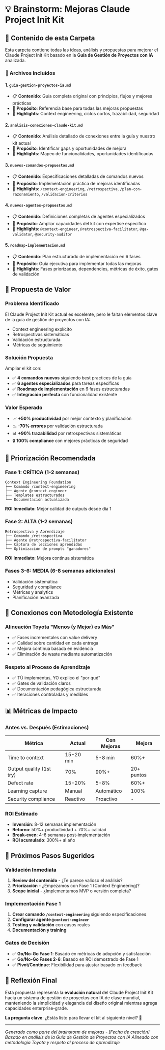 # 💡 Brainstorm: Mejoras Claude Project Init Kit

## 📁 Contenido de esta Carpeta

Esta carpeta contiene todas las ideas, análisis y propuestas para mejorar el Claude Project Init Kit basado en la **Guía de Gestión de Proyectos con IA** analizada.

### 📄 Archivos Incluidos

#### 1. **`guia-gestion-proyectos-ia.md`**
- 📋 **Contenido**: Guía completa original con principios, flujos y mejores prácticas
- 🎯 **Propósito**: Referencia base para todas las mejoras propuestas
- 🔑 **Highlights**: Context engineering, ciclos cortos, trazabilidad, seguridad

#### 2. **`analisis-conexiones-claude-kit.md`**
- 📋 **Contenido**: Análisis detallado de conexiones entre la guía y nuestro kit actual
- 🎯 **Propósito**: Identificar gaps y oportunidades de mejora
- 🔑 **Highlights**: Mapeo de funcionalidades, oportunidades identificadas

#### 3. **`nuevos-comandos-propuestos.md`**
- 📋 **Contenido**: Especificaciones detalladas de comandos nuevos
- 🎯 **Propósito**: Implementación práctica de mejoras identificadas
- 🔑 **Highlights**: `/context-engineering`, `/retrospectiva`, `/plan-con-razonamiento`, `/validacion-criterios`

#### 4. **`nuevos-agentes-propuestos.md`**
- 📋 **Contenido**: Definiciones completas de agentes especializados
- 🎯 **Propósito**: Ampliar capacidades del kit con expertise específico
- 🔑 **Highlights**: `@context-engineer`, `@retrospectiva-facilitator`, `@qa-validator`, `@security-auditor`

#### 5. **`roadmap-implementacion.md`**
- 📋 **Contenido**: Plan estructurado de implementación en 6 fases
- 🎯 **Propósito**: Guía ejecutiva para implementar todas las mejoras
- 🔑 **Highlights**: Fases priorizadas, dependencies, métricas de éxito, gates de validación

## 🎯 Propuesta de Valor

### **Problema Identificado**
El Claude Project Init Kit actual es excelente, pero le faltan elementos clave de la guía de gestión de proyectos con IA:
- Context engineering explícito
- Retrospectivas sistemáticas 
- Validación estructurada
- Métricas de seguimiento

### **Solución Propuesta**
Ampliar el kit con:
- ✅ **4 comandos nuevos** siguiendo best practices de la guía
- ✅ **6 agentes especializados** para tareas específicas
- ✅ **Roadmap de implementación** en 6 fases estructuradas
- ✅ **Integración perfecta** con funcionalidad existente

### **Valor Esperado**
- 📈 **+50% productividad** por mejor contexto y planificación
- 📉 **-70% errores** por validación estructurada
- 📊 **+90% trazabilidad** por retrospectivas sistemáticas
- 🔒 **100% compliance** con mejores prácticas de seguridad

## 🚀 Priorización Recomendada

### **Fase 1: CRÍTICA** (1-2 semanas)
```
Context Engineering Foundation
├── Comando /context-engineering
├── Agente @context-engineer  
├── Templates estructurados
└── Documentación actualizada
```
**ROI Inmediato**: Mejor calidad de outputs desde día 1

### **Fase 2: ALTA** (1-2 semanas)
```
Retrospectiva y Aprendizaje
├── Comando /retrospectiva
├── Agente @retrospectiva-facilitator
├── Captura de lecciones aprendidas
└── Optimización de prompts "ganadores"
```
**ROI Inmediato**: Mejora continua sistemática

### **Fases 3-6: MEDIA** (6-8 semanas adicionales)
- Validación sistemática
- Seguridad y compliance  
- Métricas y analytics
- Planificación avanzada

## 🔗 Conexiones con Metodología Existente

### **Alineación Toyota "Menos (y Mejor) es Más"**
- ✅ Fases incrementales con value delivery
- ✅ Calidad sobre cantidad en cada entrega
- ✅ Mejora continua basada en evidencia
- ✅ Eliminación de waste mediante automatización

### **Respeto al Proceso de Aprendizaje**
- ✅ TÚ implementas, YO explico el "por qué" 
- ✅ Gates de validación claros
- ✅ Documentación pedagógica estructurada
- ✅ Iteraciones controladas y medibles

## 📊 Métricas de Impacto

### **Antes vs. Después** (Estimaciones)
| Métrica | Actual | Con Mejoras | Mejora |
|---------|--------|-------------|--------|
| Time to context | 15-20 min | 5-8 min | 60%+ |
| Output quality (1st try) | 70% | 90%+ | 20+ puntos |
| Defect rate | 15-20% | 5-8% | 60%+ |
| Learning capture | Manual | Automático | 100% |
| Security compliance | Reactivo | Proactivo | - |

### **ROI Estimado**
- **Inversión**: 8-12 semanas implementación
- **Retorno**: 50%+ productividad + 70%+ calidad
- **Break-even**: 4-6 semanas post-implementación
- **ROI acumulado**: 300%+ al año

## 🤝 Próximos Pasos Sugeridos

### **Validación Inmediata**
1. **Review del contenido** - ¿Te parece valioso el análisis?
2. **Priorización** - ¿Empezamos con Fase 1 (Context Engineering)?
3. **Scope inicial** - ¿Implementamos MVP o versión completa?

### **Implementación Fase 1**
1. **Crear comando `/context-engineering`** siguiendo especificaciones
2. **Configurar agente `@context-engineer`**
3. **Testing y validación** con casos reales
4. **Documentación y training**

### **Gates de Decisión**
- ✅ **Go/No-Go Fase 1**: Basado en métricas de adopción y satisfacción
- ✅ **Go/No-Go Fases 2-6**: Basado en ROI demostrado de Fase 1
- ✅ **Pivot/Continue**: Flexibilidad para ajustar basado en feedback

## 💭 Reflexión Final

Esta propuesta representa la **evolución natural** del Claude Project Init Kit hacia un sistema de gestión de proyectos con IA de clase mundial, manteniendo la simplicidad y elegancia del diseño original mientras agrega capacidades enterprise-grade.

**La pregunta clave**: ¿Estás listo para llevar el kit al siguiente nivel? 🚀

---

*Generado como parte del brainstorm de mejoras - [Fecha de creación]*
*Basado en análisis de la Guía de Gestión de Proyectos con IA*
*Alineado con metodología Toyota y respeto al proceso de aprendizaje*
